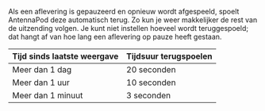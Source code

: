 Als een aflevering is gepauzeerd en opnieuw wordt afgespeeld, spoelt AntennaPod deze automatisch terug. Zo kun je weer makkelijker de rest van de uitzending volgen. Je kunt niet instellen hoeveel wordt teruggespoeld; dat hangt af van hoe lang een aflevering op pauze heeft gestaan.

| Tijd sinds laatste weergave | Tijdsuur terugspoelen |
| --- | --- |
| Meer dan 1 dag | 20 seconden |
| Meer dan 1 uur | 10 seconden |
| Meer dan 1 minuut | 3 seconden |
